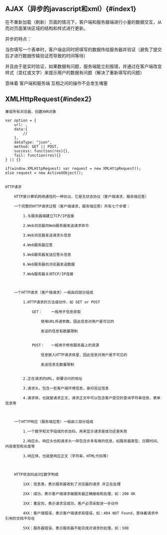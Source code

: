 

## AJAX（异步的javascript和xml）{#index1}

在不重新加载（刷新）页面的情况下，客户端和服务器端进行小量的数据交互，从而对页面某块区域的结构和样式进行更新。


异步的特点：

当你填写一个表单时，客户端会同时把填写的数据传给服务器并验证（避免了提交后才进行数据传输验证而导致的时间等待）

并且由于是实时验证，如果数据有问题，服务端能立刻报错，并通过在客户端改变样式（变红或文字）来提示用户的数据有问题（解决了重新填写的问题）

意味着 客户端和服务端 互相之间的操作不会发生堵塞


## XMLHttpRequest{#index2}

```
兼容所有浏览器，创建XHR对象

var option = {
    url: ,
    data:{
    	//
    },
    dataType: "json",
    method: GET || POST,
    success: function(res){},
    fail: function(res){}
} || {}

if(window.XMLHttpRequest) var request = new XMLHttpRequest();
else request = new ActiveXObject();


```
	HTTP请求

		HTTP是计算机网络通信的一种协议，它是无状态协议（客户端请求，服务端应答）

		一个完整的HTTP请求过程（客户端请求，服务端应答）共有七个步骤：

			1.与服务器端建立TCP/IP连接

			2.Web浏览器向Web服务器发送请求命令

			3.Web浏览器发送请求头信息

			4.Web服务器应答

			5.Web服务器发送应答头信息

			6.Web服务器向浏览器发送数据

			7.Web服务器关闭TCP/IP连接



		一个HTTP请求（客户端请求）一般由四部分组成

			1.HTTP请求的方法或动作，如 GET or POST

				GET：	一般用于信息获取

					使用URL传递参数，因此信息对用户是可见的

					发送的信息有数量限制


				POST：	一般用于修改服务器上的资源

					信息嵌入HTTP请求体里，因此信息对用户是不可见的

					发送信息无数量限制


			2.正在请求的URL，即要访问的地址

			3.请求头，包含一些客户端环境信息，身份验证信息

			4.请求体，也就是请求正文，请求正文中可以包含客户提交的查询字符串信息，表单信息等



		一个HTTP响应（服务端应答）一般由三部分组成

			1.一个数字和文字组成的状态码，用来显示请求是成功还是失败

			2.响应头，响应头也和请求头一样包含许多有用的信息，如服务器类型，日期时间，内容类型和长度等

			3.响应体，也就是响应正文（字符串，HTML代码等）



		HTTP状态码由3位数字构成

			1XX：信息类，表示服务器收到了浏览器的请求 并正在处理

			2XX：成功，表示客户端请求被服务器正确接收和处理，如：200 OK

			3XX：重定向，表示请求没成功，客户必须采取进一步动作

			4XX：客户端错误，表示客户端请求有错误，如：404 NOT Found，意味着请求中引用的文档不存在

			5XX：服务器错误，表示服务器不能完成对请求的处理，如：500


